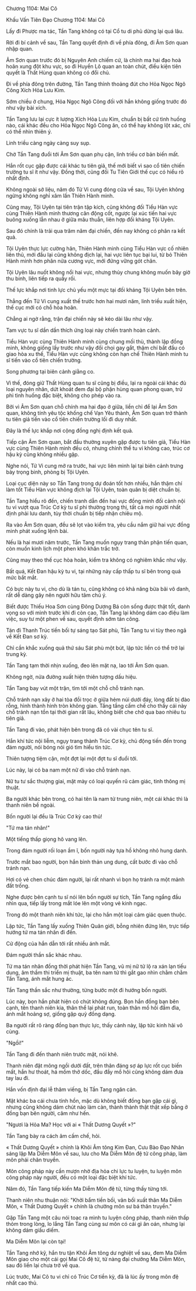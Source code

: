 




Chương 1104: Mai Cô


Khấu Vấn Tiên Đạo Chương 1104: Mai Cô

Lấy đi Phược ma tác, Tần Tang không có tại Cổ tu di phủ dừng lại quá lâu.

Rời đi bí cảnh về sau, Tần Tang quyết định đi về phía đông, đi Âm Sơn quan nhập quan.

Âm Sơn quan trước đó bị Nguyên Anh chiếm cứ, là chính ma hai đạo hoà hoãn xung đột khu vực, so đi Huyền Lô quan an toàn chút, điều kiện tiên quyết là Thất Hùng quan không có đổi chủ.

Đi về phía đông trên đường, Tần Tang thỉnh thoảng đút cho Hỏa Ngọc Ngô Công Xích Hỏa Lưu Kim.

Sớm chiều ở chung, Hỏa Ngọc Ngô Công đối với hắn không giống trước đó như vậy bài xích.

Tần Tang lưu lại cực ít lượng Xích Hỏa Lưu Kim, chuẩn bị bất cứ tình huống nào, cái khác đều cho Hỏa Ngọc Ngô Công ăn, có thể hay không lột xác, chỉ có thể nhìn thiên ý.

Linh triều càng ngày càng suy sụp.

Chờ Tần Tang đuổi tới Âm Sơn quan phụ cận, linh triều cơ bản biến mất.

Hắn rốt cục gặp được cái khác tu tiên giả, thế mới biết vì sao cổ tiên chiến trường tu sĩ ít như vậy. Đồng thời, cũng đối Tu Tiên Giới thế cục có hiểu rõ nhất định.

Không ngoài sở liệu, năm đó Tử Vi cung đóng cửa về sau, Tội Uyên không ngừng không nghỉ xâm lấn Thiên Hành minh.

Cũng may, Tội Uyên tại tiên trận tập kích, cũng không đối Tiểu Hàn vực cùng Thiên Hành minh thương cân động cốt, ngược lại xúc tiến hai vực buông xuống lẫn nhau ở giữa mâu thuẫn, liên hợp đối kháng Tội Uyên.

Sau đó chính là trải qua trăm năm đại chiến, đến nay không có phân ra kết quả.

Tội Uyên thực lực cường hãn, Thiên Hành minh cùng Tiểu Hàn vực cố nhiên liên thủ, mới đầu lại cũng không địch lại, hai vực liên tục bại lui, từ bỏ Thiên Hành minh hơn phân nửa cương vực, mới đứng vững gót chân.

Tội Uyên lâu nuốt không nổi hai vực, nhưng thủy chung không muốn bây giờ thu binh, liên tiếp ra quấy rối.

Thế lực khắp nơi tinh lực chủ yếu một mực tại đối kháng Tội Uyên bên trên.

Thẳng đến Tử Vi cung xuất thế trước hơn hai mươi năm, linh triều xuất hiện, thế cục mới có chỗ hòa hoãn.

Chẳng ai ngờ rằng, trận đại chiến này sẽ kéo dài lâu như vậy.

Tam vực tu sĩ dần dần thích ứng loại này chiến tranh hoàn cảnh.

Tiểu Hàn vực cùng Thiên Hành minh cùng chung mối thù, thành lập đồng minh, không giống lấy trước như vậy đối chọi gay gắt, thậm chí bắt đầu có giao hòa xu thế, Tiểu Hàn vực cũng không còn hạn chế Thiên Hành minh tu sĩ tiến vào cổ tiên chiến trường.

Song phương tại biên cảnh giằng co.

Vì thế, đóng giữ Thất Hùng quan tu sĩ cũng bị điều, lại ra ngoài cái khác đủ loại nguyên nhân, dứt khoát đem đại bộ phận hùng quan phong quan, trừ phi tình huống đặc biệt, không cho phép vào ra.

Bởi vì Âm Sơn quan chỗ chính ma hai đạo ở giữa, liền chỉ để lại Âm Sơn quan, không tính yêu tộc khống chế Vạn Yêu thành, Âm Sơn quan trở thành tu tiên giả tiến vào cổ tiên chiến trường lối đi duy nhất.

Đây là thế lực khắp nơi cộng đồng nghị định kết quả.

Tiếp cận Âm Sơn quan, bắt đầu thường xuyên gặp được tu tiên giả, Tiểu Hàn vực cùng Thiên Hành minh đều có, nhưng chỉnh thể tu vi không cao, trúc cơ hậu kỳ cũng không nhiều gặp.

Nghe nói, Tử Vi cung mở ra trước, hai vực liên minh lại tại biên cảnh trưng bày trọng binh, phòng bị Tội Uyên.

Loại cục diện này so Tần Tang trong dự đoán tốt hơn nhiều, hắn thậm chí làm tốt Tiểu Hàn vực không địch lại Tội Uyên, toàn quân bị diệt chuẩn bị.

Tần Tang hiểu rõ đến, chiến tranh dẫn đến hai vực đồng minh đối cảnh nội tu vi vượt qua Trúc Cơ kỳ tu sĩ phi thường trọng thị, tất cả mọi người nhất định phải lưu danh, tùy thời chuẩn bị tiếp nhận chiêu mộ.

Ra vào Âm Sơn quan, đều sẽ lọt vào kiểm tra, yêu cầu nắm giữ hai vực đồng minh phát xuống lệnh bài.

Nếu là hai mươi năm trước, Tần Tang muốn ngụy trang thân phận tiến quan, còn muốn kinh lịch một phen khó khăn trắc trở.

Cũng may theo thế cục hòa hoãn, kiểm tra không có nghiêm khắc như vậy.

Bất quá, Kết Đan hậu kỳ tu vi, tại những này cấp thấp tu sĩ bên trong quá mức bắt mắt.

Có bực này tu vi, cho dù là tán tu, cũng không có khả năng bừa bãi vô danh, rất dễ dàng gây nên người hữu tâm chú ý.

Biết được Thiếu Hoa Sơn cùng Đông Dương Bá còn sống được thật tốt, danh vọng so với mình trước khi đi còn cao, Tần Tang lại không dám cao điệu làm việc, suy tư một phen về sau, quyết định sớm tán công.

Tán đi Thanh Trúc tiền bối tự sáng tạo Sát phù, Tần Tang tu vi tùy theo ngã về Kết Đan sơ kỳ.

Chỉ cần khắc xuống quả thứ sáu Sát phù một bút, lập tức liền có thể trở lại trung kỳ.

Tần Tang tạm thời nhịn xuống, đeo lên mặt nạ, lao tới Âm Sơn quan.

Không ngờ, nửa đường xuất hiện thiên tượng dấu hiệu.

Tần Tang bay vút một trận, tìm tới một chỗ chỗ tránh nạn.

Chỗ tránh nạn xây ở hai tòa đồi trọc ở giữa hẻm núi dưới đáy, lòng đất bị đào rỗng, hình thành hình tròn không gian. Tầng tầng cấm chế cho thấy cái này chỗ tránh nạn tồn tại thời gian rất lâu, không biết che chở qua bao nhiêu tu tiên giả.

Tần Tang đi vào, phát hiện bên trong đã có vài chục tên tu sĩ.

Hắn khí tức nội liễm, ngụy trang thành Trúc Cơ kỳ, chủ động tiến đến trong đám người, nói bóng nói gió tìm hiểu tin tức.

Thiên tượng tiệm cận, một đợt lại một đợt tu sĩ đuổi tới.

Lúc này, lại có ba nam một nữ đi vào chỗ tránh nạn.

Nữ tu tư sắc thượng giai, mặt mày có loại quyến rũ cảm giác, tinh thông mị thuật.

Ba người khác bên trong, có hai tên là nam tử trung niên, một cái khác thì là thanh niên bề ngoài.

Bốn người lại đều là Trúc Cơ kỳ cao thủ!

"Tứ ma tán nhân!"

Một tiếng thấp giọng hô vang lên.

Trong đám người rối loạn ầm ĩ, bốn người này tựa hồ không nhỏ hung danh.

Trước mắt bao người, bọn hắn bình thản ung dung, cất bước đi vào chỗ tránh nạn.

Hơi có vẻ chen chúc đám người, lại rất nhanh vì bọn họ tránh ra một mảnh đất trống.

Nghe được bên cạnh tu sĩ nói lên bốn người sự tích, Tần Tang ngẩng đầu nhìn qua, tiếp lấy trong mắt lóe lên một vòng vẻ kinh ngạc.

Trong đó một thanh niên khí tức, lại cho hắn một loại cảm giác quen thuộc.

Lập tức, Tần Tang lấy xuống Thiên Quân giới, bỗng nhiên đứng lên, trực tiếp hướng tứ ma tán nhân đi đến.

Cử động của hắn dẫn tới rất nhiều ánh mắt.

Đám người thần sắc khác nhau.

Tứ ma tán nhân đồng thời phát hiện Tần Tang, vũ mị nữ tử lộ ra xán lạn tiếu dung, âm thầm thi triển mị thuật, ba tên nam tử thì gắt gao nhìn chằm chằm Tần Tang, ánh mắt hung ác.

Tần Tang thần sắc như thường, từng bước một đi hướng bốn người.

Lúc này, bọn hắn phát hiện có chút không đúng. Bọn hắn đồng bạn bên cạnh, tên thanh niên kia, thân thể lại phát run, toàn thân mồ hôi đầm đìa, ánh mắt hoảng sợ, giống gặp quỷ đồng dạng.

Ba người rất rõ ràng đồng bạn thực lực, thấy cảnh này, lập tức kinh hãi vô cùng.

"Ngồi!"

Tần Tang đi đến thanh niên trước mặt, nói khẽ.

Thanh niên đặt mông ngồi dưới đất, trên thân đáng sợ áp lực rốt cục biến mất, hắn hư thoát, há mồm thở dốc, đầu đầy mồ hôi cũng không dám đưa tay lau đi.

Hắn vốn định đại lễ thăm viếng, bị Tần Tang ngăn cản.

Mặt khác ba cái chưa tỉnh hồn, mặc dù không biết đồng bạn gặp cái gì, nhưng cũng không dám chút nào làm càn, thành thành thật thật xếp bằng ở đồng bạn bên người, câm như hến.

"Ngươi là Hỏa Ma? Học với ai « Thất Dương Quyết »?"

Tần Tang bày ra cách âm cấm chế, hỏi.

« Thất Dương Quyết » chính là Khôi Âm tông Kim Đan, Cưu Bào Đạo Nhân sáng lập Ma Diễm Môn về sau, lưu cho Ma Diễm Môn đệ tử công pháp, làm môn phái chân truyền.

Môn công pháp này cần mượn nhờ địa hỏa chi lực tu luyện, tu luyện môn công pháp này người, đều có một loại đặc biệt khí tức.

Năm đó, Tần Tang tiếp kiến Ma Diễm Môn đệ tử, từng thấy từng tới.

Thanh niên nhu thuận nói: "Khởi bẩm tiền bối, vãn bối xuất thân Ma Diễm Môn, « Thất Dương Quyết » chính là chưởng môn sư bá thân truyền."

Gặp Tần Tang một câu nói toạc ra mình tu luyện công pháp, thanh niên thấp thỏm trong lòng, lo lắng Tần Tang cùng sư môn có cái gì ân oán, nhưng lại không dám giấu diếm.

Ma Diễm Môn lại còn tại!

Tần Tang nhớ kỹ, hắn tru tận Khôi Âm tông dư nghiệt về sau, đem Ma Diễm Môn giao cho một cái gọi Mai Cô đệ tử, từ nàng đại chưởng Ma Diễm Môn, sau đó liền lại chưa trở về qua.

Lúc trước, Mai Cô tu vi chỉ có Trúc Cơ tiền kỳ, đã là lúc ấy trong môn đệ nhất cao thủ.




